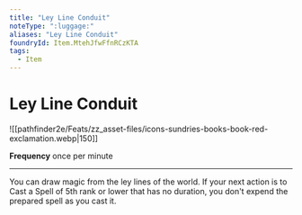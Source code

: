 ```yaml
---
title: "Ley Line Conduit"
noteType: ":luggage:"
aliases: "Ley Line Conduit"
foundryId: Item.MtehJfwFfnRCzKTA
tags:
  - Item
---
```


# Ley Line Conduit
![[pathfinder2e/Feats/zz_asset-files/icons-sundries-books-book-red-exclamation.webp|150]]

**Frequency** once per minute

* * *

You can draw magic from the ley lines of the world. If your next action is to Cast a Spell of 5th rank or lower that has no duration, you don't expend the prepared spell as you cast it.
